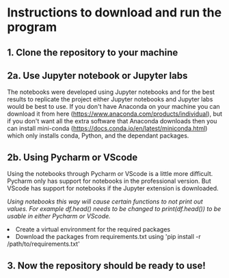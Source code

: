 # Instructions to download and run the program

## 1. Clone the repository to your machine

## 2a. Use Jupyter notebook or Jupyter labs

The notebooks were developed using Jupyter notebooks and for the
best results to replicate the project either Jupyter notebooks
and Jupyter labs would be best to use.
If you don't have Anaconda on your machine you can download
it from here (https://www.anaconda.com/products/individual), but
if you don't want all the extra software that Anaconda downloads
then you can install mini-conda (https://docs.conda.io/en/latest/miniconda.html) which only installs conda, Python, and the dependant
packages.

## 2b. Using Pycharm or VScode

Using the notebooks through Pycharm or VScode is a little more difficult. Pycharm only has support for notebooks in the professional version. But VScode has support for notebooks if the Jupyter extension
is downloaded.

*Using notebooks this way will cause certain functions to
not print out values.*
*For example df.head() needs to be changed to print(df.head())
to be usable in either Pycharm or VScode.*

<li>Create a virtual environment for the required packages</li>
<li>Download the packages from requirements.txt using 'pip install -r /path/to/requirements.txt'</li>

## 3. Now the repository should be ready to use!